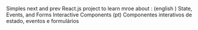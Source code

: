 Simples next and prev React.js  project to learn mroe about : 
(english ) State, Events, and Forms Interactive Components
(pt) Componentes interativos de estado, eventos e formulários
